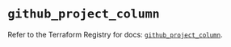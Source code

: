 # `github_project_column`

Refer to the Terraform Registry for docs: [`github_project_column`](https://registry.terraform.io/providers/integrations/github/6.2.0/docs/resources/project_column).
